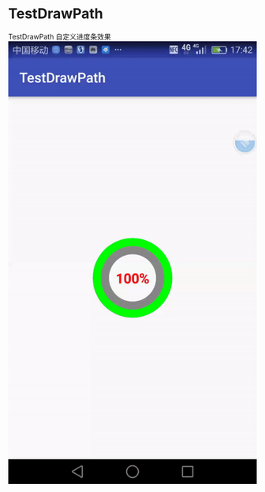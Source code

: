 # TestDrawPath
TestDrawPath
    自定义进度条效果</br>
![image](https://github.com/xdf1049239540/TestDrawPath/blob/master/app/src/main/java/gif/a.gif?raw=true)